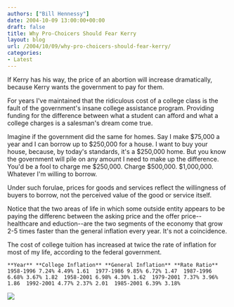 ```yaml
---
authors: ["Bill Hennessy"]
date: 2004-10-09 13:00:00+00:00
draft: false
title: Why Pro-Choicers Should Fear Kerry
layout: blog
url: /2004/10/09/why-pro-choicers-should-fear-kerry/
categories:
- Latest
---
```


If Kerry has his way, the price of an abortion will increase dramatically, because Kerry wants the government to pay for them.

For years I've maintained that the ridiculous cost of a college class is the fault of the government's insane college assistance program. Providing funding for the difference between what a student can afford and what a college charges is a salesman's dream come true.

Imagine if the government did the same for homes. Say I make $75,000 a year and I can borrow up to $250,000 for a house. I want to buy your house, because, by today's standards, it's a $250,000 home. But you know the government will pile on any amount I need to make up the difference. You'd be a fool to charge me $250,000. Charge $500,000. $1,000,000. Whatever I'm willing to borrow.

Under such forulae, prices for goods and services reflect the willingness of buyers to borrow, not the perceived value of the good or service itself.

Notice that the two areas of life in which some outside entity appears to be paying the differenc between the asking price and the offer price--healthcare and eduction--are the two segments of the economy that grow 2-5 times faster than the general inflation every year. It's not a coincidence. 

The cost of college tuition has increased at twice the rate of inflation for most of my life, according to the federal government.

    **Year** **College Inflation** **General Inflation** **Rate Ratio**  1958-1996 7.24% 4.49% 1.61  1977-1986 9.85% 6.72% 1.47  1987-1996 6.68% 3.67% 1.82  1958-2001 6.98% 4.30% 1.62  1979-2001 7.37% 3.96% 1.86  1992-2001 4.77% 2.37% 2.01  1985-2001 6.39% 3.18%   
![](https://blog.billhennessy.com/aggbug.aspx?PostID=534)

